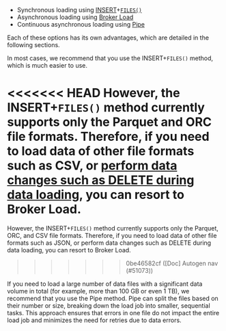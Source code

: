 
- Synchronous loading using [INSERT](../../sql-reference/sql-statements/loading_unloading/INSERT.md)+[`FILES()`](../../sql-reference/sql-functions/table-functions/files.md)
- Asynchronous loading using [Broker Load](../../sql-reference/sql-statements/loading_unloading/BROKER_LOAD.md)
- Continuous asynchronous loading using [Pipe](../../sql-reference/sql-statements/loading_unloading/pipe/CREATE_PIPE.md)

Each of these options has its own advantages, which are detailed in the following sections.

In most cases, we recommend that you use the INSERT+`FILES()` method, which is much easier to use.

<<<<<<< HEAD
However, the INSERT+`FILES()` method currently supports only the Parquet and ORC file formats. Therefore, if you need to load data of other file formats such as CSV, or [perform data changes such as DELETE during data loading](../../loading/Load_to_Primary_Key_tables.md), you can resort to Broker Load.
=======
However, the INSERT+`FILES()` method currently supports only the Parquet, ORC, and CSV file formats. Therefore, if you need to load data of other file formats such as JSON, or perform data changes such as DELETE during data loading, you can resort to Broker Load.
>>>>>>> 0be46582cf ([Doc] Autogen nav (#51073))

If you need to load a large number of data files with a significant data volume in total (for example, more than 100 GB or even 1 TB), we recommend that you use the Pipe method. Pipe can split the files based on their number or size, breaking down the load job into smaller, sequential tasks. This approach ensures that errors in one file do not impact the entire load job and minimizes the need for retries due to data errors.
